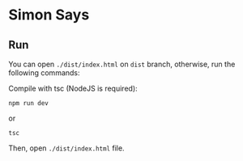 # Simon Says

## Run

You can open `./dist/index.html` on `dist` branch, otherwise, run the following commands:

Compile with tsc (NodeJS is required):

```
npm run dev
```

or

```
tsc
```

Then, open `./dist/index.html` file.
